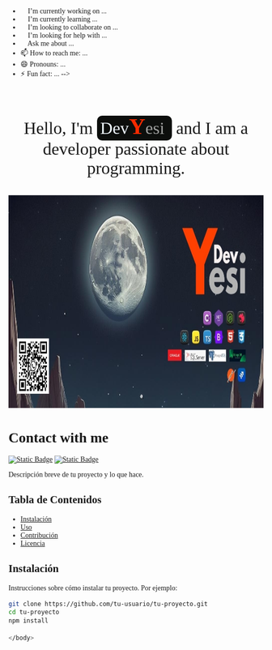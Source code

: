 
- 🔭 I’m currently working on ...
- 🌱 I’m currently learning ...
- 👯 I’m looking to collaborate on ...
- 🤔 I’m looking for help with ...
- 💬 Ask me about ...
- 📫 How to reach me: ...
- 😄 Pronouns: ...
- ⚡ Fun fact: ...
-->
<br />

<body style="font-family: Calibri, Cochin, Georgia, Times;">
    <p style="text-align: center; font-size: 34px;">
        Hello, I'm <span style="background: #0c0e0c; border-radius: 10px; padding: 6px 6px 6px 6px;"> <span
                style="color: aliceblue;">Dev</span><span
                style="color: #F62A00; font-weight: bold; font-size: 45px;">Y</span><span
                style="color: #eaebeaa9;">esi</span> </span>
        &nbsp;and I am a developer passionate about programming.
    </p>

<div align="center">
  <a>
    <img src="img/imgHeader.jpg" alt="Logo" width="1024" height="420">
  </a>
</div>

# Contact with me

<a target="_blank" href="https://www.linkedin.com/in/yesid-alejandro-sacaca-carrasco-656831155/"><img alt="Static Badge" src="https://img.shields.io/badge/Linkedin-blue?logo=linkedin&logoColor=white&labelColor=blue"></a>
<a target="_blank" href="https://wa.me/qr/AWRIQJUT6PYBN1/"><img alt="Static Badge" src="https://img.shields.io/badge/Whatsapp-35BF5C?logo=whatsapp&logoColor=white&labelColor=35BF5C"></a>

Descripción breve de tu proyecto y lo que hace.

## Tabla de Contenidos

- [Instalación](#instalación)
- [Uso](#uso)
- [Contribución](#contribución)
- [Licencia](#licencia)

## Instalación

Instrucciones sobre cómo instalar tu proyecto. Por ejemplo:

```bash
git clone https://github.com/tu-usuario/tu-proyecto.git
cd tu-proyecto
npm install

</body>



